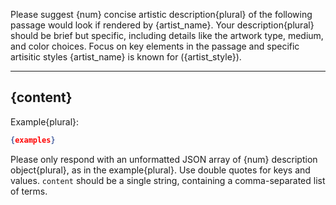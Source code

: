 Please suggest {num} concise artistic description{plural} of the following passage would look if rendered by {artist_name}. Your description{plural} should be brief but specific, including details like the artwork type, medium, and color choices. Focus on key elements in the passage and specific artisitic styles {artist_name} is known for ({artist_style}).

---
{content}
---

Example{plural}:

```json
{examples}
```

Please only respond with an unformatted JSON array of {num} description object{plural}, as in the example{plural}. Use double quotes for keys and values. `content` should be a single string, containing a comma-separated list of terms.